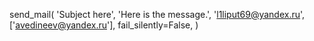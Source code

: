send_mail(
    'Subject here',
    'Here is the message.',
    'l1liput69@yandex.ru',
    ['avedineev@yandex.ru'],
    fail_silently=False,
)

